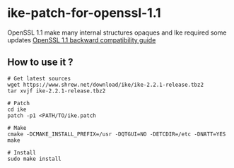 # ike-patch-for-openssl-1.1

OpenSSL 1.1 make many internal structures opaques and Ike required some updates [OpenSSL 1.1 backward compatibility guide](https://wiki.openssl.org/index.php/OpenSSL_1.1.0_Changes#Backward_compatibility)

## How to use it ?

    # Get latest sources
    wget https://www.shrew.net/download/ike/ike-2.2.1-release.tbz2
    tar xvjf ike-2.2.1-release.tbz2
    
    # Patch
    cd ike
    patch -p1 <PATH/TO/ike.patch
    
    # Make
    cmake -DCMAKE_INSTALL_PREFIX=/usr -DQTGUI=NO -DETCDIR=/etc -DNATT=YES
    make
    
    # Install
    sudo make install
